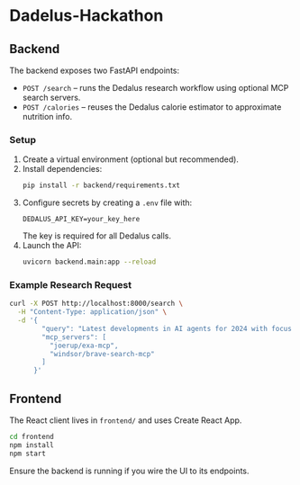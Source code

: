 # Dadelus-Hackathon

## Backend

The backend exposes two FastAPI endpoints:

- `POST /search` – runs the Dedalus research workflow using optional MCP search servers.
- `POST /calories` – reuses the Dedalus calorie estimator to approximate nutrition info.

### Setup

1. Create a virtual environment (optional but recommended).
2. Install dependencies:
   ```bash
   pip install -r backend/requirements.txt
   ```
3. Configure secrets by creating a `.env` file with:
   ```
   DEDALUS_API_KEY=your_key_here
   ```
   The key is required for all Dedalus calls.
4. Launch the API:
   ```bash
   uvicorn backend.main:app --reload
   ```

### Example Research Request

```bash
curl -X POST http://localhost:8000/search \
  -H "Content-Type: application/json" \
  -d '{
        "query": "Latest developments in AI agents for 2024 with focus on the last 6 months",
        "mcp_servers": [
          "joerup/exa-mcp",
          "windsor/brave-search-mcp"
        ]
      }'
```

## Frontend

The React client lives in `frontend/` and uses Create React App.

```bash
cd frontend
npm install
npm start
```

Ensure the backend is running if you wire the UI to its endpoints.
